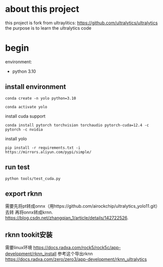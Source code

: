 # about this project

this project is fork from ultraylitics: https://github.com/ultralytics/ultralytics
the purpose is to learn the ultralytics code

# begin

environment:

- python 3.10

## install environment

```
conda create -n yolo python=3.10
```

```
conda activate yolo
```

<!-- install yolo as edit mode(源码安装)

```
pip install -e . -i https://mirrors.aliyun.com/pypi/simple/
``` -->

install cuda support 

```
conda install pytorch torchvision torchaudio pytorch-cuda=12.4 -c pytorch -c nvidia
```

install yolo

```
pip install -r requirements.txt -i https://mirrors.aliyun.com/pypi/simple/
```

## run test

```
python tools/test_cuda.py
```


## export rknn
需要先将pt转成onnx（用https://github.com/airockchip/ultralytics_yolo11.git）去转
再将onnx转成krnn.
https://blog.csdn.net/zhangqian_1/article/details/142722526.


## rknn tookit安装
需要linux环境
https://docs.radxa.com/rock5/rock5c/app-development/rknn_install
参考这个导出rknn
https://docs.radxa.com/zero/zero3/app-development/rknn_ultralytics

